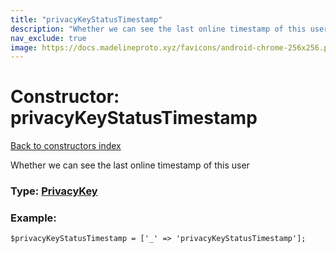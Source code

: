 ```yaml
---
title: "privacyKeyStatusTimestamp"
description: "Whether we can see the last online timestamp of this user"
nav_exclude: true
image: https://docs.madelineproto.xyz/favicons/android-chrome-256x256.png
---
```

# Constructor: privacyKeyStatusTimestamp  
[Back to constructors index](/API_docs/constructors/index.html)



Whether we can see the last online timestamp of this user




### Type: [PrivacyKey](/API_docs/types/PrivacyKey.html)


### Example:

```
$privacyKeyStatusTimestamp = ['_' => 'privacyKeyStatusTimestamp'];
```  
